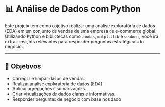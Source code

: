 # 📊 Análise de Dados com Python 
 
Este projeto tem como objetivo realizar uma análise exploratória de dados (EDA) em um conjunto de vendas de uma empresa de e-commerce global. Utilizando Python e bibliotecas como `pandas`, `matplotlib` e `seaborn`, você irá extrair insights relevantes para responder perguntas estratégicas do negócio.
 
---
 
## 🎯 Objetivos
 
- Carregar e limpar dados de vendas.
- Realizar análise exploratória de dados (EDA).
- Aplicar agregações e sumarizações.
- Criar visualizações de dados claras e informativas.
- Responder perguntas de negócio com base nos dado
